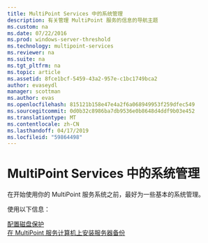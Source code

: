 ```yaml
---
title: MultiPoint Services 中的系统管理
description: 有关管理 MultiPoint 服务的信息的导航主题
ms.custom: na
ms.date: 07/22/2016
ms.prod: windows-server-threshold
ms.technology: multipoint-services
ms.reviewer: na
ms.suite: na
ms.tgt_pltfrm: na
ms.topic: article
ms.assetid: 8fce1bcf-5459-43a2-957e-c1bc1749bca2
author: evaseydl
manager: scottman
ms.author: evas
ms.openlocfilehash: 815121b158e47e4a2f6a068949953f259dfec549
ms.sourcegitcommit: 0d0b32c8986ba7db9536e0b8648d4ddf9b03e452
ms.translationtype: MT
ms.contentlocale: zh-CN
ms.lasthandoff: 04/17/2019
ms.locfileid: "59864498"
---
```

# <a name="system-administration-in-multipoint-services"></a>MultiPoint Services 中的系统管理
在开始使用你的 MultiPoint 服务系统之前，最好为一些基本的系统管理。  
  
使用以下信息：

[配置磁盘保护](Configure-Disk-Protection-in-MultiPoint-services.md)  
[在 MultiPoint 服务计算机上安装服务器备份](Install-Server-Backup-on-your-MultiPoint-services-computer.md) 
